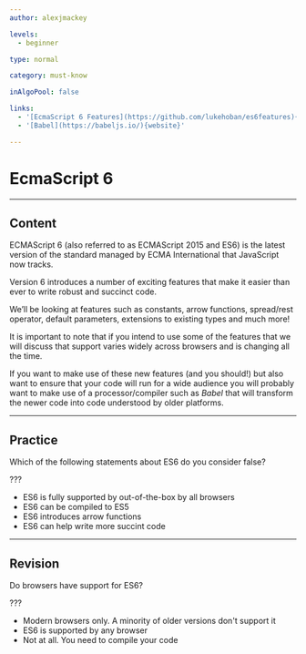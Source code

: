 ```yaml
---
author: alexjmackey

levels:
  - beginner

type: normal

category: must-know

inAlgoPool: false

links:
  - '[EcmaScript 6 Features](https://github.com/lukehoban/es6features){website}'
  - '[Babel](https://babeljs.io/){website}'

---
```

# EcmaScript 6

---
## Content

ECMAScript 6 (also referred to as ECMAScript 2015 and ES6) is the latest version of the standard managed by ECMA International that JavaScript now tracks.

Version 6 introduces a number of exciting features that make it easier than ever to write robust and succinct code.

We’ll be looking at features such as constants, arrow functions, spread/rest operator, default parameters, extensions to existing types and much more!

It is important to note that if you intend to use some of the features that we will discuss that support varies widely across browsers and is changing all the time.

If you want to make use of these new features (and you should!) but also want to ensure that your code will run for a wide audience you will probably want to make use of a processor/compiler such as *Babel* that will transform the newer code into code understood by older platforms.

---
## Practice

Which of the following statements about ES6 do you consider false?

???

* ES6 is fully supported by out-of-the-box by all browsers
* ES6 can be compiled to ES5
* ES6 introduces arrow functions
* ES6 can help write more succint code

---
## Revision

Do browsers have support for ES6?

???

* Modern browsers only. A minority of older versions don't support it
* ES6 is supported by any browser
* Not at all. You need to compile your code
